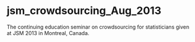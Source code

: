jsm_crowdsourcing_Aug_2013
==========================

The continuing education seminar on crowdsourcing for statisticians given at JSM 2013 in Montreal, Canada.
